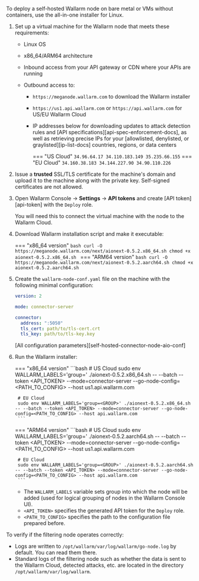 To deploy a self-hosted Wallarm node on bare metal or VMs without containers, use the all-in-one installer for Linux.

1. Set up a virtual machine for the Wallarm node that meets these requirements:

    * Linux OS
    * x86_64/ARM64 architecture
    * Inbound access from your API gateway or CDN where your APIs are running
    * Outbound access to:

        * `https://meganode.wallarm.com` to download the Wallarm installer
        * `https://us1.api.wallarm.com` or `https://api.wallarm.com` for US/EU Wallarm Cloud
        * IP addresses below for downloading updates to attack detection rules and [API specifications][api-spec-enforcement-docs], as well as retrieving precise IPs for your [allowlisted, denylisted, or graylisted][ip-list-docs] countries, regions, or data centers

            === "US Cloud"
                ```
                34.96.64.17
                34.110.183.149
                35.235.66.155
                ```
            === "EU Cloud"
                ```
                34.160.38.183
                34.144.227.90
                34.90.110.226
                ```
1. Issue a **trusted** SSL/TLS certificate for the machine's domain and upload it to the machine along with the private key. Self-signed certificates are not allowed.
1. Open Wallarm Console → **Settings** → **API tokens** and create [API token][api-token] with the `Deploy` role.

    You will need this to connect the virtual machine with the node to the Wallarm Cloud. 
1. Download Wallarm installation script and make it executable:

    === "x86_64 version"
        ```bash
        curl -O https://meganode.wallarm.com/next/aionext-0.5.2.x86_64.sh
        chmod +x aionext-0.5.2.x86_64.sh
        ```
    === "ARM64 version"
        ```bash
        curl -O https://meganode.wallarm.com/next/aionext-0.5.2.aarch64.sh
        chmod +x aionext-0.5.2.aarch64.sh
        ```
1. Create the `wallarm-node-conf.yaml` file on the machine with the following minimal configuration:

    ```yaml
    version: 2

    mode: connector-server

    connector:
      address: ":5050"
      tls_cert: path/to/tls-cert.crt
      tls_key: path/to/tls-key.key
    ```

    [All configuration parameters][self-hosted-connector-node-aio-conf]
1. Run the Wallarm installer:

    === "x86_64 version"
        ```bash
        # US Cloud
        sudo env WALLARM_LABELS='group=<GROUP>' ./aionext-0.5.2.x86_64.sh -- --batch --token <API_TOKEN> --mode=connector-server --go-node-config=<PATH_TO_CONFIG> --host us1.api.wallarm.com

        # EU Cloud
        sudo env WALLARM_LABELS='group=<GROUP>' ./aionext-0.5.2.x86_64.sh -- --batch --token <API_TOKEN> --mode=connector-server --go-node-config=<PATH_TO_CONFIG> --host api.wallarm.com
        ```
    === "ARM64 version"
        ```bash
        # US Cloud
        sudo env WALLARM_LABELS='group=<GROUP>' ./aionext-0.5.2.aarch64.sh -- --batch --token <API_TOKEN> --mode=connector-server --go-node-config=<PATH_TO_CONFIG> --host us1.api.wallarm.com

        # EU Cloud
        sudo env WALLARM_LABELS='group=<GROUP>' ./aionext-0.5.2.aarch64.sh -- --batch --token <API_TOKEN> --mode=connector-server --go-node-config=<PATH_TO_CONFIG> --host api.wallarm.com
        ```

    * The `WALLARM_LABELS` variable sets group into which the node will be added (used for logical grouping of nodes in the Wallarm Console UI).
    * `<API_TOKEN>` specifies the generated API token for the `Deploy` role.
    * `<PATH_TO_CONFIG>` specifies the path to the configuration file prepared before.

To verify if the filtering node operates correctly:

* Logs are written to `/opt/wallarm/var/log/wallarm/go-node.log` by default. You can read them there.
* Standard logs of the filtering node such as whether the data is sent to the Wallarm Cloud, detected attacks, etc. are located in the directory `/opt/wallarm/var/log/wallarm`.
